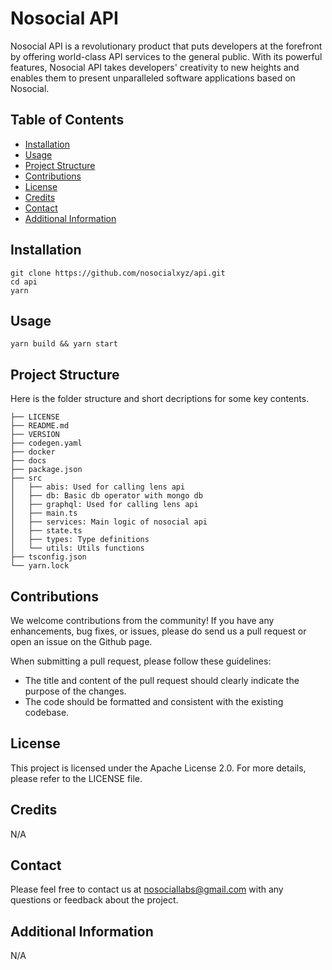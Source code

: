 # Nosocial API

Nosocial API is a revolutionary product that puts developers at the forefront by offering world-class API services to the general public. With its powerful features, Nosocial API takes developers' creativity to new heights and enables them to present unparalleled software applications based on Nosocial.

## Table of Contents

- [Installation](#installation)
- [Usage](#usage)
- [Project Structure](#project-structure)
- [Contributions](#contributions)
- [License](#license)
- [Credits](#credits)
- [Contact](#contact)
- [Additional Information](#additional-information)

## Installation

```
git clone https://github.com/nosocialxyz/api.git
cd api
yarn
```

## Usage

```
yarn build && yarn start
```

## Project Structure
Here is the folder structure and short decriptions for some key contents.
```
├── LICENSE
├── README.md
├── VERSION
├── codegen.yaml
├── docker
├── docs
├── package.json
├── src
│   ├── abis: Used for calling lens api
│   ├── db: Basic db operator with mongo db
│   ├── graphql: Used for calling lens api
│   ├── main.ts
│   ├── services: Main logic of nosocial api
│   ├── state.ts
│   ├── types: Type definitions
│   └── utils: Utils functions
├── tsconfig.json
└── yarn.lock
```

## Contributions

We welcome contributions from the community! If you have any enhancements, bug fixes, or issues, please do send us a pull request or open an issue on the Github page.

When submitting a pull request, please follow these guidelines:

- The title and content of the pull request should clearly indicate the purpose of the changes.
- The code should be formatted and consistent with the existing codebase.

## License

This project is licensed under the Apache License 2.0. For more details, please refer to the LICENSE file.

## Credits

N/A

## Contact

Please feel free to contact us at nosociallabs@gmail.com with any questions or feedback about the project.

## Additional Information

N/A
